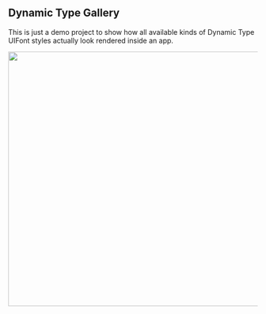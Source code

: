 ## Dynamic Type Gallery

This is just a demo project to show how all available kinds of Dynamic Type UIFont styles actually look rendered inside an app.

<img width="515" src="https://user-images.githubusercontent.com/28465/57705466-42246780-7664-11e9-8b07-80cf42e20495.png">

